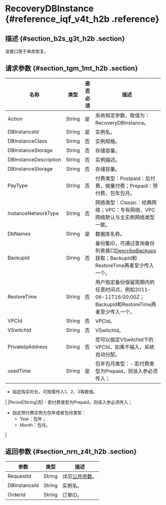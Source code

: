 # RecoveryDBInstance {#reference_iqf_v4t_h2b .reference}

## 描述 {#section_b2s_g3t_h2b .section}

该接口用于单库恢复。

## 请求参数 {#section_tgm_1mt_h2b .section}

|名称|类型|是否必须|描述|
|--|--|----|--|
|Action|String|是|系统规定参数，取值为：RecoveryDBInstance。|
|DBInstanceId|String|是|实例名。|
|DBInstanceClass|String|否|实例规格。|
|DBInstanceStorage|String|否|存储容量。|
|DBInstanceDescription|String|否|实例描述。|
|DBInstanceStorage|String|否|存储容量。|
|PayType|String|否|付费类型：Postpaid：后付费，按量付费；Prepaid：预付费，包年包月。|
|InstanceNetworkType|String|否|网络类型：Classic：经典网络；VPC：专有网络，VPC网络默认与主实例网络类型一致。|
|DbNames|String|是|数据库名称。|
|BackupId|String|否|备份集ID，可通过查询备份列表接口[DescribeBackups](cn.zh-CN/API参考/API参考/备份恢复/DescribeBackups.md#)获取；BackupId和RestoreTime两者至少传入一个。|
|RestoreTime|String|否|用户指定备份保留周期内的任意时间点，例如2011-06-11T16:00:00Z；BackupId和RestoreTime两者至少传入一个。|
|VPCId|String|否|VPCId。|
|VSwitchId|String|否|VSwitchId。|
|PrivateIpAddress|String|否|您可以指定VSwitchId下的VPCId，如果不输入，系统自动分配。|
|usedTime|String|是|包年包月类型：-   若付费类型为Prepaid，则该入参必须传入；
-   指定购买时长，可按需传入1、2、3等数值。

|
|Period|String|否| -   若付费类型为Prepaid，则该入参必须传入；
-   指定预付费实例为包年或者包月类型：
    -   Year：包年；
    -   Month：包月。

 |

## 返回参数 {#section_nrn_z4t_h2b .section}

|参数|类型|描述|
|--|--|--|
|RequestId|String|详见[公共参数](cn.zh-CN/API参考/使用API/公共参数.md#)。|
|DBInstanceId|String|实例名。|
|OrderId|String|订单ID。|

